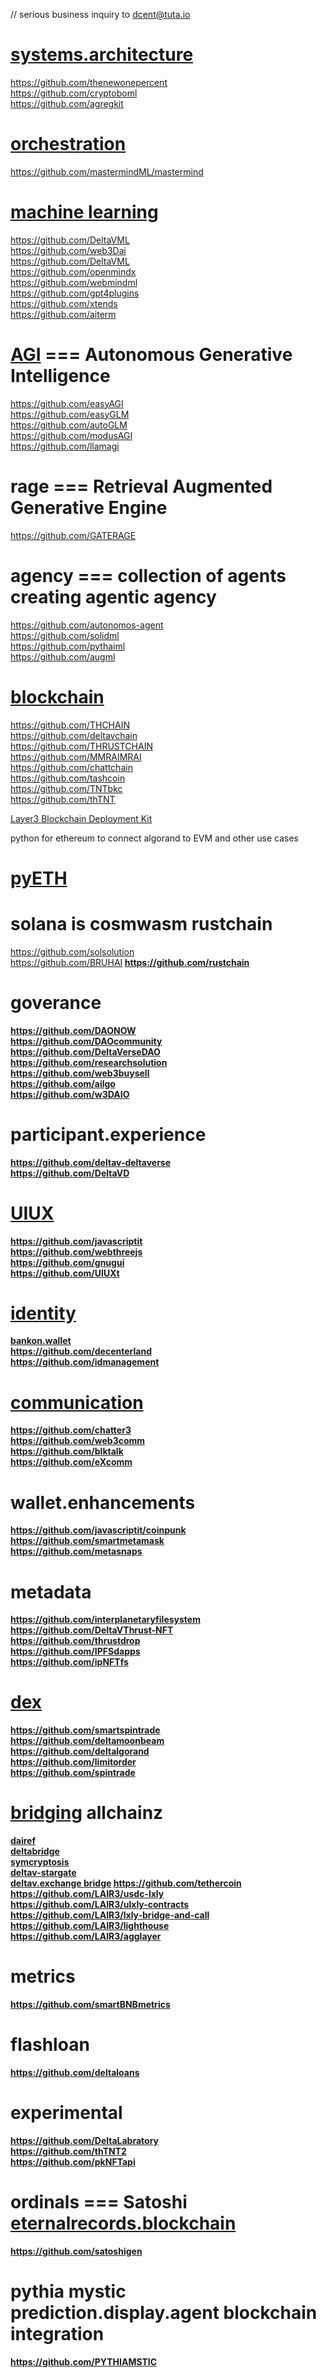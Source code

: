 // serious business inquiry to dcent@tuta.io
# <a href="https://github.com/bankonme">systems.architecture</a>
https://github.com/thenewonepercent<br />
https://github.com/cryptoboml<br />
https://github.com/agregkit<br />

# <a href="https://github.com/mastermindML">orchestration</a>
https://github.com/mastermindML/mastermind<br />

# <a href="Professor-Codephreak">machine learning</a>
https://github.com/DeltaVML<br />
https://github.com/web3Dai<br />
https://github.com/DeltaVML<br />
https://github.com/openmindx<br />
https://github.com/webmindml<br />
https://github.com/gpt4plugins<br />
https://github.com/xtends<br />
https://github.com/aiterm<br />

# <a href="https://github.com/easyGLM/ezAGI">AGI</a> === Autonomous Generative Intelligence
https://github.com/easyAGI<br />
https://github.com/easyGLM<br />
https://github.com/autoGLM<br />
https://github.com/modusAGI<br />
https://github.com/llamagi<br />

# rage === Retrieval Augmented Generative Engine
https://github.com/GATERAGE<br />

# agency === collection of agents creating agentic agency
https://github.com/autonomos-agent<br />
https://github.com/solidml<br />
https://github.com/pythaiml<br />
https://github.com/augml<br />

# <a href="https://tnt.exchange">blockchain</a>
https://github.com/THCHAIN<br />
https://github.com/deltavchain<br />
https://github.com/THRUSTCHAIN<br />
https://github.com/MMRAIMRAI<br />
https://github.com/chattchain<br />
https://github.com/tashcoin<br />
https://github.com/TNTbkc<br />
https://github.com/thTNT<br />

[Layer3 Blockchain Deployment Kit](https://github.com/LAIR3/BDK5)

python for ethereum to connect algorand to EVM and other use cases
# <a href="https://github.com/pyeth">pyETH</a>

# solana is cosmwasm rustchain
https://github.com/solsolution<br />
https://github.com/BRUHAI<b />
https://github.com/rustchain<br />

# goverance
https://github.com/DAONOW<br />
https://github.com/DAOcommunity<br />
https://github.com/DeltaVerseDAO<br />
https://github.com/researchsolution<br />
https://github.com/web3buysell<br />
https://github.com/ailgo<br />
https://github.com/w3DAIO<br />

# participant.experience
https://github.com/deltav-deltaverse<br />
https://github.com/DeltaVD<br />

# <a href="https://github.com/gnugui">UIUX</a><br />
https://github.com/javascriptit<br />
https://github.com/webthreejs<br />
https://github.com/gnugui<br />
https://github.com/UIUXt<br />

# <a href="https://x.com/bankonwallet">identity</a>
<a href="https://github.com/bankonvault">bankon.wallet<br />
https://github.com/decenterland<br />
https://github.com/idmanagement<br />

# <a href="https://ud.me/bankon.wallet">communication</a>
https://github.com/chatter3<br />
https://github.com/web3comm<br />
https://github.com/blktalk<br />
https://github.com/eXcomm<br />

# wallet.enhancements
https://github.com/javascriptit/coinpunk<br />
https://github.com/smartmetamask<br />
https://github.com/metasnaps<br />


# metadata
https://github.com/interplanetaryfilesystem<br />
https://github.com/DeltaVThrust-NFT<br />
https://github.com/thrustdrop<br />
https://github.com/IPFSdapps<br />
https://github.com/ipNFTfs<br />

# <a href="https://deltav.exchange">dex</a>
https://github.com/smartspintrade<br />
https://github.com/deltamoonbeam<br />
https://github.com/deltalgorand<br />
https://github.com/limitorder<br />
https://github.com/spintrade<br />

# <a href="https://github.com/deltabridge">bridging</a> allchainz
<a href="https://github.com/dairef">dairef</a><br />
<a href="https://github.com/deltabridge">deltabridge</a><br />
<a href="https://github.com/symcryptosis">symcryptosis</a><br />
<a href="https://github.com/THRUSTDeltaV/DELTAVstargaterouter.sol">deltav-stargate<br />
<a href="https://deltav.exchange">deltav.exchange bridge</a>
https://github.com/tethercoin<br />
https://github.com/LAIR3/usdc-lxly<br />
https://github.com/LAIR3/ulxly-contracts<br />
https://github.com/LAIR3/lxly-bridge-and-call<br />
https://github.com/LAIR3/lighthouse<br />
https://github.com/LAIR3/agglayer<br  />

# metrics
https://github.com/smartBNBmetrics<br />

# flashloan
https://github.com/deltaloans<br />

# experimental
https://github.com/DeltaLabratory<br />
https://github.com/thTNT2<br />
https://github.com/pkNFTapi<br />

# ordinals === Satoshi <a href="https://ud.me/eternalrecords.blockchain">eternalrecords.blockchain</a>
https://github.com/satoshigen<br />

# pythia mystic prediction.display.agent blockchain integration
https://github.com/PYTHIAMSTIC<br />



